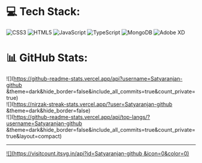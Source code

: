 
# 💻 Tech Stack:
![CSS3](https://img.shields.io/badge/css3-%231572B6.svg?style=plastic&logo=css3&logoColor=white) ![HTML5](https://img.shields.io/badge/html5-%23E34F26.svg?style=plastic&logo=html5&logoColor=white) ![JavaScript](https://img.shields.io/badge/javascript-%23323330.svg?style=plastic&logo=javascript&logoColor=%23F7DF1E) ![TypeScript](https://img.shields.io/badge/typescript-%23007ACC.svg?style=plastic&logo=typescript&logoColor=white) ![MongoDB](https://img.shields.io/badge/MongoDB-%234ea94b.svg?style=plastic&logo=mongodb&logoColor=white) ![Adobe XD](https://img.shields.io/badge/Adobe%20XD-470137?style=plastic&logo=Adobe%20XD&logoColor=#FF61F6)
# 📊 GitHub Stats:
![](https://github-readme-stats.vercel.app/api?username=Satyaranjan-github &theme=dark&hide_border=false&include_all_commits=true&count_private=true)<br/>
![](https://nirzak-streak-stats.vercel.app/?user=Satyaranjan-github &theme=dark&hide_border=false)<br/>
![](https://github-readme-stats.vercel.app/api/top-langs/?username=Satyaranjan-github &theme=dark&hide_border=false&include_all_commits=true&count_private=true&layout=compact)

---
[![](https://visitcount.itsvg.in/api?id=Satyaranjan-github &icon=0&color=0)](https://visitcount.itsvg.in)

<!-- Proudly created with GPRM ( https://gprm.itsvg.in ) -->
